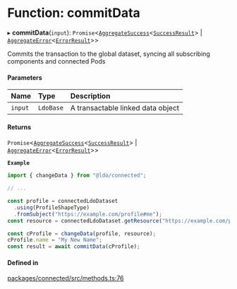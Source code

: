 # Function: commitData

▸ **commitData**(`input`): `Promise`\<[`AggregateSuccess`](../classes/AggregateSuccess.md)\<[`SuccessResult`](../classes/SuccessResult.md)\> \| [`AggregateError`](../classes/AggregateError.md)\<[`ErrorResult`](../classes/ErrorResult.md)\>\>

Commits the transaction to the global dataset, syncing all subscribing
components and connected Pods

#### Parameters

| Name | Type | Description |
| :------ | :------ | :------ |
| `input` | `LdoBase` | A transactable linked data object |

#### Returns

`Promise`\<[`AggregateSuccess`](../classes/AggregateSuccess.md)\<[`SuccessResult`](../classes/SuccessResult.md)\> \| [`AggregateError`](../classes/AggregateError.md)\<[`ErrorResult`](../classes/ErrorResult.md)\>\>

**`Example`**

```typescript
import { changeData } from "@ldo/connected";

// ...

const profile = connectedLdoDataset
  .using(ProfileShapeType)
  .fromSubject("https://example.com/profile#me");
const resource = connectedLdoDataset.getResource("https://example.com/profile");

const cProfile = changeData(profile, resource);
cProfile.name = "My New Name";
const result = await commitData(cProfile);
```

#### Defined in

[packages/connected/src/methods.ts:76](https://github.com/o-development/ldo/blob/2085e12f9f1a1b9db0429a041343e0568e3bede9/packages/connected/src/methods.ts#L76)
